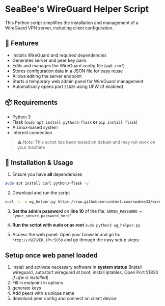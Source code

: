 # SeaBee's WireGuard Helper Script

This Python script simplifies the installation and management of a WireGuard VPN server, including client configuration.

## 🔧 Features

- Installs WireGuard and required dependencies
- Generates server and peer key pairs
- Edits and manages the WireGuard config file (`wg0.conf`)
- Stores configuration data in a JSON file for easy reuse
- Allows editing the server endpoint
- Starts a temporary web admin panel for WireGuard management
- Automatically opens port `51820` using UFW (if enabled)

## 📦 Requirements

- Python 3
- Flask (`sudo apt install python3-flask` **or** `pip install flask`)
- A Linux-based system
- Internet connection

> ⚠️ Note: This script has been tested on debain and may not work on your machine

## 🚀 Installation & Usage

1. Ensure you have **all** dependencies

```bash
sudo apt install curl python3-flask -y
```

2. Download and run the script
```bash
curl -L -o wg_helper.py https://raw.githubusercontent.com/seabee33/wireguard_helper/main/wg_helper.py
```

3. **Set the admin password** on **line 10** of the file: `ADMIN_PASSWORD = "your_secure_password_here"`
    
4. **Run the script with sudo or as root** `sudo python3 wg_helper.py`

5. Access the web panel: Open your browser and go to: `http://<SERVER_IP>:5050` and go through the easy setup steps:


## Setup once web panel loaded
1. Install and activate necessary software in **system status** (Install wireguard, autostart wireguard at boot, install iptables, Open Port 51820 *if ufw is installed*)
2. Fill in endpoint in options
3. generate keys
4. Add peers with a unique name
5. download peer config and connect on client device

